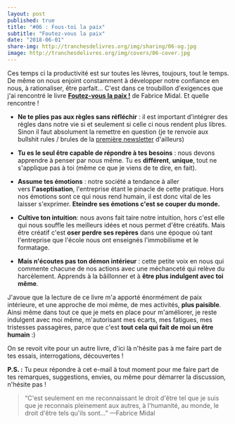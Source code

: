 ```yaml
---
layout: post
published: true
title: "#06 : Fous-toi la paix"
subtitle: "Foutez-vous la paix"
date: "2018-06-01"
share-img: http://tranchesdelivres.org/img/sharing/06-og.jpg
image: http://tranchesdelivres.org/img/covers/06-cover.jpg
---
```


Ces temps ci la productivité est sur toutes les lèvres, toujours, tout le temps. De même on nous enjoint constamment à développer notre confiance en nous, à rationaliser, être parfait... C'est dans ce troubillon d'exigences que j'ai rencontré le livre [**Foutez-vous la paix !**](https://amzn.to/2I6NfhZ) de Fabrice Midal. Et quelle rencontre !

- **Ne te plies pas aux règles sans réfléchir** : il est important d'intégrer des règles dans notre vie si et seulement si celle ci nous rendent plus libres. Sinon il faut absolument la remettre en question (je te renvoie aux bullshit rules / brules de la [première newsletter](http://preview.mailerlite.com/u5r8g5) d'ailleurs)  

- **Tu es le seul être capable de répondre à tes besoins** : nous devons apprendre à penser par nous même. Tu es **différent**, **unique**, tout ne s'applique pas à toi (même ce que je viens de te dire, en fait).  

- **Assume tes émotions** : notre société a tendance à aller vers **l'aseptisation**, l'entreprise étant le pinacle de cette pratique. Hors nos émotions sont ce qui nous rend humain, il est donc vital de les laisser s'exprimer. **Eteindre ses émotions c'est se couper du monde.**  

- **Cultive ton intuition**: nous avons fait taire notre intuition, hors c'est elle qui nous souffle les meilleurs idées et nous permet d'être créatifs. Mais être créatif c'est **oser perdre ses repères** dans une époque où tant l'entreprise que l'école nous ont enseignés l'immobilisme et le formatage.   

- **Mais n'écoutes pas ton démon intérieur** : cette petite voix en nous qui commente chacune de nos actions avec une méchanceté qui relève du harcèlement. Apprends à la bâillonner et à **être plus indulgent avec toi même**.

J'avoue que la lecture de ce livre m'a apporté énormément de paix intérieure, et une approche de moi même, de mes activités, **plus paisible**. Ainsi même dans tout ce que je mets en place pour m'améliorer, je reste indulgent avec moi même, m'autorisant mes écarts, mes fatigues, mes tristesses passagères, parce que c'est **tout cela qui fait de moi un être humain** :)

On se revoit vite pour un autre livre, d'ici là n'hésite pas à me faire part de tes essais, interrogations, découvertes !

**P.S. :** Tu peux répondre à cet e-mail à tout moment pour me faire part de tes remarques, suggestions, envies, ou même pour démarrer la discussion, n'hésite pas !
 
>“C'est seulement en me reconnaissant le droit d'être tel que je suis que je reconnais pleinement aux autres, à l'humanité, au monde, le droit d'être tels qu'ils sont...”&nbsp;—Fabrice Midal
